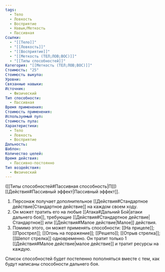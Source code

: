 ```yaml
---
tags:
  - Тело
  - Ловкость
  - Восприятие
  - Навык/Меткость
  - Пассивная
Ссылки:
  - "[[Тело]]"
  - "[[Ловкость]]"
  - "[[Восприятие]]"
  - "[[Меткость (ТЕЛ;ЛОВ;ВОС)]]"
  - "[[Типы способностей]]"
Категория: "[[Меткость (ТЕЛ;ЛОВ;ВОС)]]"
Стоимость: "25"
Стоимость выкупа:
Уровни:
Связанные навыки:
Источник:
  - Физический
Тип способности:
  - Пассивная
Время применения:
Стоимость применения:
Используемый пул:
Стоимость пула:
Характеристики:
  - Тело
  - Ловкость
  - Восприятие
Дальность:
Шаблон:
Количество целей:
Время действия:
  - Пассивно-постоянно
Тип воздействия:
  - Физический
---
```

([[Типы способностей#Пассивная способность|П]]) [[Действия#Пассивный эффект|Пассивный эффект]]. 

1. Персонаж получает дополнительное [[Действия#Стандартное действие|Стандартное действие]] на каждом своем ходу.
2. Он может тратить его на любые [[Атака#Дальний Бой|атаки дальнего боя]], требующие [[Действия#Стандартное действие|Стандартное]] или [[Действия#Малое действие|Малое]] действия. 
3. Помимо этого, он может применять способности: [[На прицеле]]; [[Прострел]]; [[Огонь на поражение]]; [[Решето]]; [[Отрыв стрелка]]; [[Шепот стрелка]] одновременно. Он тратит только 1 [[Действия#Малое действие|малое действие]] и тратит ресурсы на каждую.

Список способностей будет постепенно пополняться вместе с тем, как будут написаны способности дальнего боя. 
